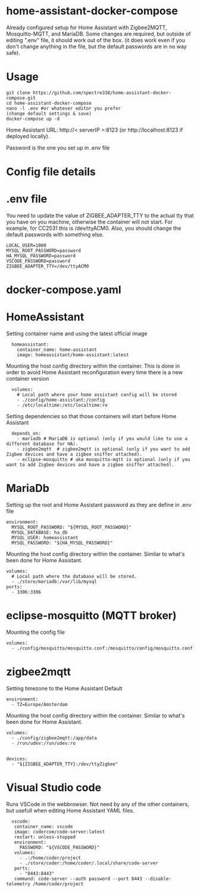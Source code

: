 # home-assistant-docker-compose

Already configured setup for Home Assistant with Zigbee2MQTT, Mosquitto-MQTT, and MariaDB.
Some changes are required, but outside of editing ".env" file, it should work out of the box. (it does work even if you don't change anything in the file, but the default passwords are in no way safe).

# Usage

    git clone https://github.com/spectre338/home-assistant-docker-compose.git
    cd home-assistant-docker-compose
    nano -l .env #or whatever editor you prefer
    (change default settings & save)
    docker-compose up -d
    
    
Home Assistant URL: http://< serverIP >:8123 (or http://localhost:8123 if deployed locally).

Password is the one you set up in .env file

# Config file details

# .env file
You need to update the value of ZIGBEE_ADAPTER_TTY to the actual tty that you have on you machine, otherwise the container will not start. For example, for CC2531 this is /dev/ttyACM0.
Also, you should change the default passwords with something else.
    
    LOCAL_USER=1000
    MYSQL_ROOT_PASSWORD=password
    HA_MYSQL_PASSWORD=password
    VSCODE_PASSWORD=password
    ZIGBEE_ADAPTER_TTY=/dev/ttyACM0
    
    

    
# docker-compose.yaml

  # HomeAssistant
  Setting container name and using the latest official image
  
      homeassistant:
        container_name: home-assistant
        image: homeassistant/home-assistant:latest
  
  Mounting the host config directory within the container.
  This is done in order to avoid Home Assistant reconfiguration every time there is a new container version
  
      volumes:
        # Local path where your home assistant config will be stored
        - ./config/home-assistant:/config
        - /etc/localtime:/etc/localtime:ro
  
  Setting dependencies so that those containers will start before Home Assistant
  
      depends_on:
        - mariadb # MariaDB is optional (only if you would like to use a different database for HA).
        - zigbee2mqtt  # zigbee2mqtt is optional (only if you want to add Zigbee devices and have a zigbee sniffer attached).
        - eclipse-mosquitto # aka mosquitto-mqtt is optional (only if you want to add Zigbee devices and have a zigbee sniffer attached).


  # MariaDb
  Setting up the root and Home Assistant password as they are define in .env file 

    environment:
      MYSQL_ROOT_PASSWORD: "${MYSQL_ROOT_PASSWORD}"
      MYSQL_DATABASE: ha_db
      MYSQL_USER: homeassistant
      MYSQL_PASSWORD: "${HA_MYSQL_PASSWORD}"
    
  Mounting the host config directory within the container. Similar to what's been done for Home Assistant.

    volumes:
      # Local path where the database will be stored.
      - ./store/mariadb:/var/lib/mysql
    ports:
      - 3306:3306
  
  # eclipse-mosquitto (MQTT broker)
  Mounting the config file
    
    volumes:
      - ./config/mosquitto/mosquitto.conf:/mosquitto/config/mosquitto.conf
  

  # zigbee2mqtt
  Setting timezone to the Home Assistant Default
    
    environment:
      - TZ=Europe/Amsterdam
    
    
  Mounting the host config directory within the container. Similar to what's been done for Home Assistant.
    
    volumes:
      - ./config/zigbee2mqtt:/app/data
      - /run/udev:/run/udev:ro 
    
    
    devices:
      - "${ZIGBEE_ADAPTER_TTY}:/dev/ttyZigbee"
    


# Visual Studio code
Runs VSCode in the webbrowser. Not need by any of the other containers, but usefull when editing Home Assistant YAML files.

      vscode:
       container_name: vscode
       image: codercom/code-server:latest
       restart: unless-stopped
       environment:
         PASSWORD: "${VSCODE_PASSWORD}"
       volumes:
         - .:/home/coder/project
         - ./store/coder:/home/coder/.local/share/code-server
       ports:
         - "8443:8443"
       command: code-server --auth password --port 8443 --disable-telemetry /home/coder/project
